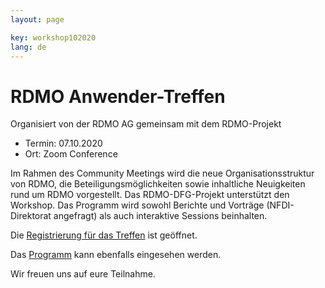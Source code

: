 ```yaml
---
layout: page

key: workshop102020
lang: de
---
```


RDMO Anwender-Treffen
=========

Organisiert von der RDMO AG gemeinsam mit dem RDMO-Projekt

- Termin:   07.10.2020
- Ort: Zoom Conference

Im Rahmen des Community Meetings wird die neue Organisationsstruktur von RDMO, die Beteiligungsmöglichkeiten sowie inhaltliche Neuigkeiten rund um RDMO vorgestellt. Das RDMO-DFG-Projekt unterstützt den Workshop. Das Programm wird sowohl Berichte und Vorträge (NFDI-Direktorat angefragt) als auch interaktive Sessions beinhalten.

Die [Registrierung für das Treffen](https://meetings.aip.de/event/9/) ist geöffnet.

Das [Programm](/events/workshop102020_programm/) kann ebenfalls eingesehen werden.

Wir freuen uns auf eure Teilnahme.
